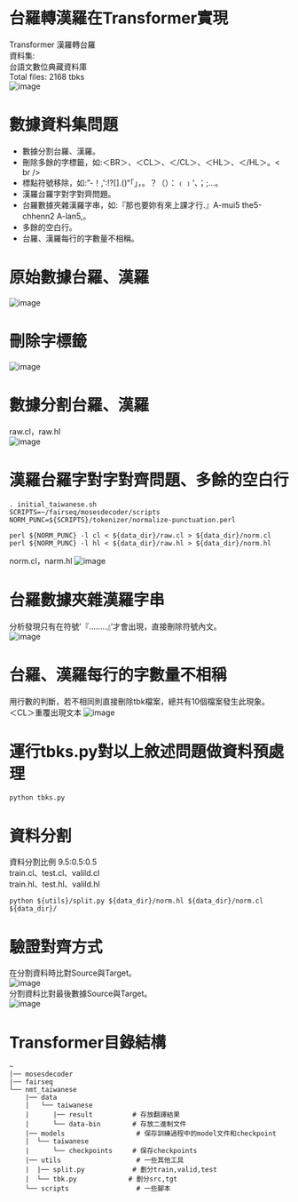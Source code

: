 # 台羅轉漢羅在Transformer實現

Transformer 漢羅轉台羅<br />
資料集:<br />
台語文數位典藏資料庫<br />
Total files: 2168 tbks<br />
  ![image](https://user-images.githubusercontent.com/93703407/210074703-962a9741-827d-4a95-aac8-d93c2d61e81a.png)

# 數據資料集問題
* 數據分割台羅、漢羅。<br />
* 刪除多餘的字標籤，如:＜BR＞、＜CL＞、＜/CL＞、＜HL＞、＜/HL＞。< br />
* 標點符號移除，如:”-！,':!?[].()“「」，。？（）：﹙﹚‘、；;…。<br />
* 漢羅台羅字對字對齊問題。<br />
* 台羅數據夾雜漢羅字串，如:『那也要妳有來上課才行.』A-mui5 the5-chhenn2 A-lan5,。<br />
* 多餘的空白行。<br />
* 台羅、漢羅每行的字數量不相稱。<br />

# 原始數據<CL>台羅</CL>、<HL>漢羅</HL>
  ![image](https://user-images.githubusercontent.com/93703407/210075640-37962814-630e-4f5f-8d2a-2d2b8804287f.png)

# 刪除字標籤
  ![image](https://user-images.githubusercontent.com/93703407/210075872-b1e406cb-5bcc-4874-8206-b7215785cdca.png)

# 數據分割台羅、漢羅
raw.cl，raw.hl<br />
![image](https://user-images.githubusercontent.com/93703407/210077139-b24bb4b7-16d6-48b8-ac33-1b53bc13c91a.png)

# 漢羅台羅字對字對齊問題、多餘的空白行

    . initial_taiwanese.sh
    SCRIPTS=~/fairseq/mosesdecoder/scripts
    NORM_PUNC=${SCRIPTS}/tokenizer/normalize-punctuation.perl

    perl ${NORM_PUNC} -l cl < ${data_dir}/raw.cl > ${data_dir}/norm.cl
    perl ${NORM_PUNC} -l hl < ${data_dir}/raw.hl > ${data_dir}/norm.hl
norm.cl，narm.hl
![image](https://user-images.githubusercontent.com/93703407/210079072-2bddf18c-af05-4a74-9494-a32ffbee3ed5.png)
 
    
# 台羅數據夾雜漢羅字串
分析發現只有在符號’『……..』’才會出現，直接刪除符號內文。<br />
![image](https://user-images.githubusercontent.com/93703407/210078124-13198c10-3ad2-4bab-8b8d-cd4695fecf7e.png)


# 台羅、漢羅每行的字數量不相稱
用行數的判斷，若不相同則直接刪除tbk檔案，總共有10個檔案發生此現象。<br />
＜CL＞重覆出現文本
![image](https://user-images.githubusercontent.com/93703407/210078062-aa0177e2-e1ae-48fb-93a9-3e3a5e1c0798.png)

# 運行tbks.py對以上敘述問題做資料預處理
    python tbks.py
    
# 資料分割
資料分割比例 9.5:0.5:0.5<br />
train.cl、test.cl、valild.cl<br />
train.hl、test.hl、valild.hl<br />

    python ${utils}/split.py ${data_dir}/norm.hl ${data_dir}/norm.cl ${data_dir}/



# 驗證對齊方式
在分割資料時比對Source與Target。<br />
![image](https://user-images.githubusercontent.com/93703407/210078711-436b0d92-aa74-4138-bd60-d5dd9f0557bd.png)
<br />
分割資料比對最後數據Source與Target。<br />
![image](https://user-images.githubusercontent.com/93703407/210078796-b2d7ee94-5b34-40ea-93e7-4af0709c5780.png)

# Transformer目錄結構
    ~
    |── mosesdecoder
    |── fairseq
    └── nmt_taiwanese
        |── data
        |   └── taiwanese
        |      |── result          # 存放翻譯結果
        |      └── data-bin        # 存放二進制文件
        |── models                  # 保存訓練過程中的model文件和checkpoint
        |  └── taiwanese
        |      └── checkpoints     # 保存checkpoints
        |── utils                   # 一些其他工具
        |  |── split.py            # 劃分train,valid,test
        |  └── tbk.py             # 劃分src,tgt
        └── scripts                 # 一些腳本



